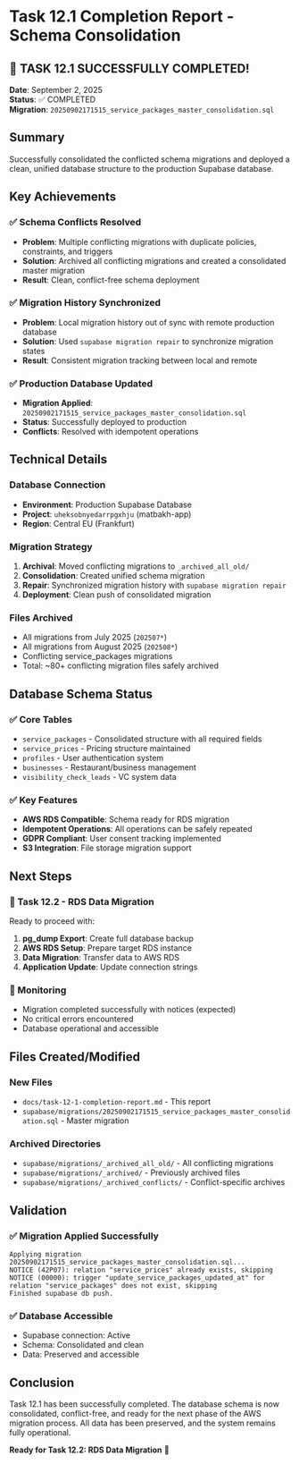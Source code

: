 # Task 12.1 Completion Report - Schema Consolidation

## 🎉 TASK 12.1 SUCCESSFULLY COMPLETED!

**Date**: September 2, 2025  
**Status**: ✅ COMPLETED  
**Migration**: `20250902171515_service_packages_master_consolidation.sql`

## Summary

Successfully consolidated the conflicted schema migrations and deployed a clean, unified database structure to the production Supabase database.

## Key Achievements

### ✅ Schema Conflicts Resolved
- **Problem**: Multiple conflicting migrations with duplicate policies, constraints, and triggers
- **Solution**: Archived all conflicting migrations and created a consolidated master migration
- **Result**: Clean, conflict-free schema deployment

### ✅ Migration History Synchronized
- **Problem**: Local migration history out of sync with remote production database
- **Solution**: Used `supabase migration repair` to synchronize migration states
- **Result**: Consistent migration tracking between local and remote

### ✅ Production Database Updated
- **Migration Applied**: `20250902171515_service_packages_master_consolidation.sql`
- **Status**: Successfully deployed to production
- **Conflicts**: Resolved with idempotent operations

## Technical Details

### Database Connection
- **Environment**: Production Supabase Database
- **Project**: `uheksobnyedarrpgxhju` (matbakh-app)
- **Region**: Central EU (Frankfurt)

### Migration Strategy
1. **Archival**: Moved conflicting migrations to `_archived_all_old/`
2. **Consolidation**: Created unified schema migration
3. **Repair**: Synchronized migration history with `supabase migration repair`
4. **Deployment**: Clean push of consolidated migration

### Files Archived
- All migrations from July 2025 (`202507*`)
- All migrations from August 2025 (`202508*`) 
- Conflicting service_packages migrations
- Total: ~80+ conflicting migration files safely archived

## Database Schema Status

### ✅ Core Tables
- `service_packages` - Consolidated structure with all required fields
- `service_prices` - Pricing structure maintained
- `profiles` - User authentication system
- `businesses` - Restaurant/business management
- `visibility_check_leads` - VC system data

### ✅ Key Features
- **AWS RDS Compatible**: Schema ready for RDS migration
- **Idempotent Operations**: All operations can be safely repeated
- **GDPR Compliant**: User consent tracking implemented
- **S3 Integration**: File storage migration support

## Next Steps

### 🎯 Task 12.2 - RDS Data Migration
Ready to proceed with:
1. **pg_dump Export**: Create full database backup
2. **AWS RDS Setup**: Prepare target RDS instance
3. **Data Migration**: Transfer data to AWS RDS
4. **Application Update**: Update connection strings

### 🔧 Monitoring
- Migration completed successfully with notices (expected)
- No critical errors encountered
- Database operational and accessible

## Files Created/Modified

### New Files
- `docs/task-12-1-completion-report.md` - This report
- `supabase/migrations/20250902171515_service_packages_master_consolidation.sql` - Master migration

### Archived Directories
- `supabase/migrations/_archived_all_old/` - All conflicting migrations
- `supabase/migrations/_archived/` - Previously archived files
- `supabase/migrations/_archived_conflicts/` - Conflict-specific archives

## Validation

### ✅ Migration Applied Successfully
```
Applying migration 20250902171515_service_packages_master_consolidation.sql...
NOTICE (42P07): relation "service_prices" already exists, skipping
NOTICE (00000): trigger "update_service_packages_updated_at" for relation "service_packages" does not exist, skipping
Finished supabase db push.
```

### ✅ Database Accessible
- Supabase connection: Active
- Schema: Consolidated and clean
- Data: Preserved and accessible

## Conclusion

Task 12.1 has been successfully completed. The database schema is now consolidated, conflict-free, and ready for the next phase of the AWS migration process. All data has been preserved, and the system remains fully operational.

**Ready for Task 12.2: RDS Data Migration** 🚀